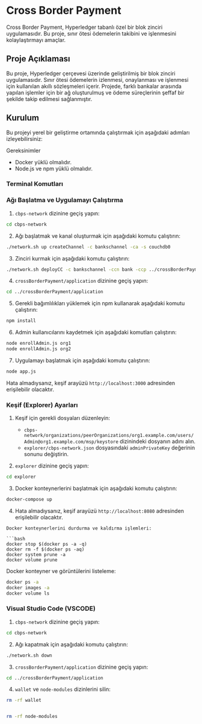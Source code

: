 # Cross Border Payment

Cross Border Payment, Hyperledger tabanlı özel bir blok zinciri uygulamasıdır. Bu proje, sınır ötesi ödemelerin takibini ve işlenmesini kolaylaştırmayı amaçlar.

## Proje Açıklaması

Bu proje, Hyperledger çerçevesi üzerinde geliştirilmiş bir blok zinciri uygulamasıdır.
Sınır ötesi ödemelerin izlenmesi, onaylanması ve işlenmesi için kullanılan akıllı sözleşmeleri içerir.
Projede, farklı bankalar arasında yapılan işlemler için bir ağ oluşturulmuş ve ödeme süreçlerinin şeffaf bir şekilde takip edilmesi sağlanmıştır.

## Kurulum

Bu projeyi yerel bir geliştirme ortamında çalıştırmak için aşağıdaki adımları izleyebilirsiniz:

Gereksinimler
   - Docker yüklü olmalıdır.
   - Node.js ve npm yüklü olmalıdır.

### Terminal Komutları

### Ağı Başlatma ve Uygulamayı Çalıştırma

1. `cbps-network` dizinine geçiş yapın:

```bash
cd cbps-network
```

2. Ağı başlatmak ve kanal oluşturmak için aşağıdaki komutu çalıştırın:

```bash
./network.sh up createChannel -c bankschannel -ca -s couchdb0
```

3. Zinciri kurmak için aşağıdaki komutu çalıştırın:

```bash
./network.sh deployCC -c bankschannel -ccn bank -ccp ../crossBorderPayment/chaincode-go/ -ccl go -ccep "OR('Org1MSP.peer','Org2MSP.peer')"
```

4. `crossBorderPayment/application` dizinine geçiş yapın:

```bash
cd ../crossBorderPayment/application
```

5. Gerekli bağımlılıkları yüklemek için npm kullanarak aşağıdaki komutu çalıştırın:

```bash
npm install
```

6. Admin kullanıcılarını kaydetmek için aşağıdaki komutları çalıştırın:

```bash
node enrollAdmin.js org1
node enrollAdmin.js org2
```

7. Uygulamayı başlatmak için aşağıdaki komutu çalıştırın:

```bash
node app.js
```
Hata almadıysanız, keşif arayüzü `http://localhost:3000` adresinden erişilebilir olacaktır.

### Keşif (Explorer) Ayarları

1. Keşif için gerekli dosyaları düzenleyin:

   - `cbps-network/organizations/peerOrganizations/org1.example.com/users/Admin@org1.example.com/msp/keystore` dizinindeki dosyanın adını alın.
   - `explorer/cbps-network.json` dosyasındaki `adminPrivateKey` değerinin sonunu değiştirin.

2. `explorer` dizinine geçiş yapın:

```bash
cd explorer
```

3. Docker konteynerlerini başlatmak için aşağıdaki komutu çalıştırın:

```bash
docker-compose up
```

4. Hata almadıysanız, keşif arayüzü `http://localhost:8080` adresinden erişilebilir olacaktır.

```
Docker konteynerlerini durdurma ve kaldırma işlemleri:

```bash
docker stop $(docker ps -a -q)
docker rm -f $(docker ps -aq)
docker system prune -a
docker volume prune
```

Docker konteyner ve görüntülerini listeleme:

```bash
docker ps -a
docker images -a
docker volume ls
```

### Visual Studio Code (VSCODE)

1. `cbps-network` dizinine geçiş yapın:

```bash
cd cbps-network
```

2. Ağı kapatmak için aşağıdaki komutu çalıştırın:

```bash
./network.sh down
```

3. `crossBorderPayment/application` dizinine geçiş yapın:

```bash
cd ../crossBorderPayment/application
```

4. `wallet` ve `node-modules` dizinlerini silin:

```bash
rm -rf wallet


rm -rf node-modules
```
